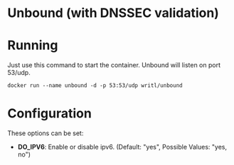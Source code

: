 Unbound (with DNSSEC validation)
===========

# Running

Just use this command to start the container. Unbound will listen on port 53/udp.

```docker run --name unbound -d -p 53:53/udp writl/unbound```

# Configuration
These options can be set:

- **DO_IPV6**: Enable or disable ipv6. (Default: "yes", Possible Values: "yes, no")
